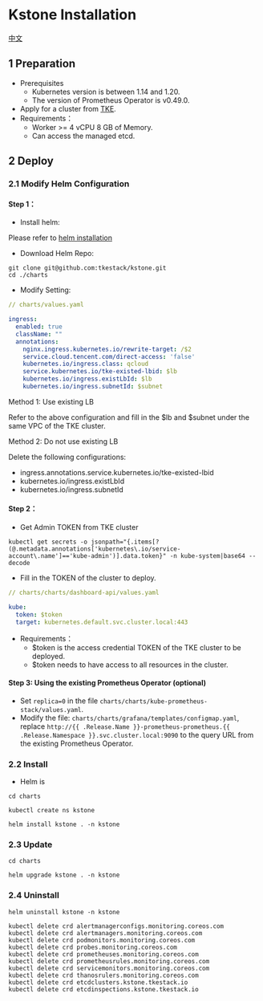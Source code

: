 # Kstone Installation

[中文](README_CN.md)

## 1 Preparation

- Prerequisites
    - Kubernetes version is between 1.14 and 1.20.
    - The version of Prometheus Operator is v0.49.0.
- Apply for a cluster from [TKE](https://cloud.tencent.com/product/tke).
- Requirements：
    - Worker >= 4 vCPU 8 GB of Memory.
    - Can access the managed etcd.

## 2 Deploy

### 2.1 Modify Helm Configuration

#### Step 1：
- Install helm:
  
Please refer to [helm installation](https://helm.sh/docs/intro/install/)

- Download Helm Repo:

``` shell
git clone git@github.com:tkestack/kstone.git
cd ./charts
```

- Modify Setting:

``` yaml
// charts/values.yaml

ingress:
  enabled: true
  className: ""
  annotations:
    nginx.ingress.kubernetes.io/rewrite-target: /$2
    service.cloud.tencent.com/direct-access: 'false'
    kubernetes.io/ingress.class: qcloud
    service.kubernetes.io/tke-existed-lbid: $lb
    kubernetes.io/ingress.existLbId: $lb
    kubernetes.io/ingress.subnetId: $subnet
```

Method 1: Use existing LB

Refer to the above configuration and fill in the $lb and $subnet under the same VPC of the TKE cluster.

Method 2: Do not use existing LB

Delete the following configurations:

- ingress.annotations.service.kubernetes.io/tke-existed-lbid
- kubernetes.io/ingress.existLbId
- kubernetes.io/ingress.subnetId

#### Step 2：

- Get Admin TOKEN from TKE cluster

```shell
kubectl get secrets -o jsonpath="{.items[?(@.metadata.annotations['kubernetes\.io/service-account\.name']=='kube-admin')].data.token}" -n kube-system|base64 --decode
```
- Fill in the TOKEN of the cluster to deploy.

``` yaml
// charts/charts/dashboard-api/values.yaml

kube:
  token: $token
  target: kubernetes.default.svc.cluster.local:443
```

- Requirements：
    - $token is the access credential TOKEN of the TKE cluster to be deployed.
    - $token needs to have access to all resources in the cluster.

#### Step 3: Using the existing Prometheus Operator (optional)

- Set `replica=0` in the file `charts/charts/kube-prometheus-stack/values.yaml`.
- Modify the file: `charts/charts/grafana/templates/configmap.yaml`, replace `http://{{ .Release.Name }}-prometheus-prometheus.{{ .Release.Namespace }}.svc.cluster.local:9090` to the query URL from the existing Prometheus Operator.

### 2.2 Install

- Helm is
``` shell
cd charts

kubectl create ns kstone

helm install kstone . -n kstone
```

### 2.3 Update

``` shell
cd charts

helm upgrade kstone . -n kstone
```

### 2.4 Uninstall

``` shell
helm uninstall kstone -n kstone

kubectl delete crd alertmanagerconfigs.monitoring.coreos.com
kubectl delete crd alertmanagers.monitoring.coreos.com
kubectl delete crd podmonitors.monitoring.coreos.com
kubectl delete crd probes.monitoring.coreos.com
kubectl delete crd prometheuses.monitoring.coreos.com
kubectl delete crd prometheusrules.monitoring.coreos.com
kubectl delete crd servicemonitors.monitoring.coreos.com
kubectl delete crd thanosrulers.monitoring.coreos.com
kubectl delete crd etcdclusters.kstone.tkestack.io
kubectl delete crd etcdinspections.kstone.tkestack.io
```